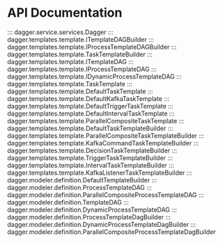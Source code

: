 
# API Documentation

::: dagger.service.services.Dagger
::: dagger.templates.template.ITemplateDAGBuilder
::: dagger.templates.template.IProcessTemplateDAGBuilder
::: dagger.templates.template.TaskTemplateBuilder
::: dagger.templates.template.ITemplateDAG
::: dagger.templates.template.IProcessTemplateDAG
::: dagger.templates.template.IDynamicProcessTemplateDAG
::: dagger.templates.template.TaskTemplate
::: dagger.templates.template.DefaultTaskTemplate
::: dagger.templates.template.DefaultKafkaTaskTemplate
::: dagger.templates.template.DefaultTriggerTaskTemplate
::: dagger.templates.template.DefaultIntervalTaskTemplate
::: dagger.templates.template.ParallelCompositeTaskTemplate
::: dagger.templates.template.DefaultTaskTemplateBuilder
::: dagger.templates.template.ParallelCompositeTaskTemplateBuilder
::: dagger.templates.template.KafkaCommandTaskTemplateBuilder
::: dagger.templates.template.DecisionTaskTemplateBuilder
::: dagger.templates.template.TriggerTaskTemplateBuilder
::: dagger.templates.template.IntervalTaskTemplateBuilder
::: dagger.templates.template.KafkaListenerTaskTemplateBuilder
::: dagger.modeler.definition.DefaultTemplateBuilder
::: dagger.modeler.definition.ProcessTemplateDAG
::: dagger.modeler.definition.ParallelCompositeProcessTemplateDAG
::: dagger.modeler.definition.TemplateDAG
::: dagger.modeler.definition.DynamicProcessTemplateDAG
::: dagger.modeler.definition.ProcessTemplateDagBuilder
::: dagger.modeler.definition.DynamicProcessTemplateDagBuilder
::: dagger.modeler.definition.ParallelCompositeProcessTemplateDagBuilder




